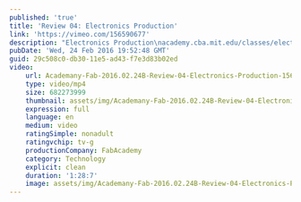 ```yaml
---
published: 'true'
title: 'Review 04: Electronics Production'
link: 'https://vimeo.com/156590677'
description: "Electronics Production\nacademy.cba.mit.edu/classes/electronics_production/index.html"
pubDate: 'Wed, 24 Feb 2016 19:52:48 GMT'
guid: 29c508c0-db30-11e5-ad43-f7e3d83b02ed
video:
    url: Academany-Fab-2016.02.24B-Review-04-Electronics-Production-156590677.mp4
    type: video/mp4
    size: 682273999
    thumbnail: assets/img/Academany-Fab-2016.02.24B-Review-04-Electronics-Production-156590677.mp4-thumbnail.jpg
    expression: full
    language: en
    medium: video
    ratingSimple: nonadult
    ratingvchip: tv-g
    productionCompany: FabAcademy
    category: Technology
    explicit: clean
    duration: '1:28:7'
    image: assets/img/Academany-Fab-2016.02.24B-Review-04-Electronics-Production-156590677.mp4-full.jpg
---
```

